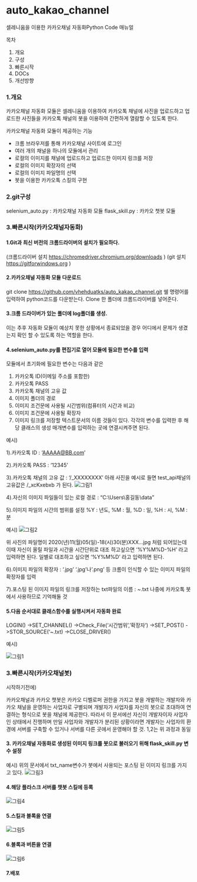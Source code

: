 # auto_kakao_channel
셀레니움을 이용한 카카오채널 자동화Python Code 매뉴얼

목차
1.	개요
2.	구성
3.	빠른시작
4.	DOCs
5.	개선방향


### 1.개요
카카오채널 자동화 모듈은 셀레니움을 이용하여 카카오톡 채널에 사진을 업로드하고 업로드한 사진들을 카카오톡 채널의 봇을 이용하여 간편하게 열람할 수 있도록 한다.

카카오채널 자동화 모듈이 제공하는 기능
*	크롬 브라우저를 통해 카카오채널 사이트에 로그인
*	여러 개의 채널을 하나의 모듈에서 관리
*	로컬의 이미지를 채널에 업로드하고 업로드한 이미지 링크를 저장
*	로컬의 이미지 확장자의 선택
*	로컬의 이미지 파일명의 선택
*	봇을 이용한 카카오톡 스킬의 구현



### 2.git구성
selenium_auto.py : 카카오채널 자동화 모듈
flask_skill.py : 카카오 챗봇 모듈

### 3.빠른시작(카카오채널자동화)

#### 1.Git과 최신 버전의 크롬드라이버의 설치가 필요하다.
(크롬드라이버 설치 https://chromedriver.chromium.org/downloads )
(git 설치 https://gitforwindows.org )

#### 2.카카오채널 자동화 모듈 다운로드
git clone https://github.com/vhehduatks/auto_kakao_channel.git 쉘 명령어를 입력하여 python코드를 다운받는다.
Clone 한 폴더에 크롬드라이버를 넣어준다.

#### 3.크롬 드라이버가 있는 폴더에 log폴더를 생성.
이는 추후 자동화 모듈이 예상치 못한 상황에서 종료되었을 경우 어디에서 문제가 생겼는지 확인 할 수 있도록 하는 역할을 한다.

#### 4.selenium_auto.py를 편집기로 열어 모듈에 필요한 변수를 입력
모듈에서 초기화에 필요한 변수는 다음과 같은
1.	카카오톡 ID(이메일 주소를 포함한)
2.	카카오톡 PASS
3.	카카오톡 채널의 고유 값
4.	이미지 폴더의 경로
5.	이미지 조건문에 사용될 시간범위(컴퓨터의 시간과 비교)
6.	이미지 조건문에 사용될 확장자
7.	이미지 링크를 저장할 텍스트문서의 이름
것들이 있다.
각각의 변수를 입력한 후 해당 클래스의 생성 매개변수를 입력하는 곳에 연결시켜주면 된다.

예시)

1).카카오톡 ID : ‘AAAAA@BB.com’

2).카카오톡 PASS : ‘12345’

3).카카오톡 채널의 고유 값 : ‘/_XXXXXXXX’
아래 사진을 예시로 들면 test_api채널의 고유값은 /_xcKxebxb 가 된다.
![그림1](https://user-images.githubusercontent.com/64114699/98361021-27bb2680-206e-11eb-9255-4acfa1b759ad.png)

4).자신의 이미지 파일들이 있는 로컬 경로 : “C:\Users\홍길동\data”

5).이미지 파일의 시간의 범위를 설정 
%Y :  년도, %M : 월, %D : 일, %H : 시, %M : 분

예시)
![그림2](https://user-images.githubusercontent.com/64114699/98361172-68b33b00-206e-11eb-8223-5ae0c6fdce9f.png)

위 사진의 파일명이 2020(년)11(월)05(일)-18(시)30(분)XXX…jpg 처럼 되어있는데 이때 자신이 올릴 파일과 시간을 시간단위로 대조 하고싶으면 ‘%Y%M%D-%H’ 라고 입력하면 된다.
일별로 대조하고 싶으면 ‘%Y%M%D’ 라고 입력하면 된다.

6).이미지 파일의 확장자 : ‘.jpg’
‘.jpg’나’.png’ 등 크롬이 인식할 수 있는 이미지 파일의 확장자를 입력

7).포스팅 된 이미지 파일의 링크를 저장하는 txt파일의 이름 : ~.txt
나중에 카카오톡 봇에서 사용하므로 기억해둘 것

#### 5.다음 순서대로 클래스함수를 실행시켜서 자동화 완료
LOGIN() ->SET_CHANNEL() ->Check_File(‘시간범위’,’확장자’) ->SET_POST() ->STOR_SOURCE(‘~.txt) ->CLOSE_DRIVER()

예시)

![그림1](https://user-images.githubusercontent.com/64114699/98396497-222b0400-20a1-11eb-9ddd-3afd712271f3.png)


### 3.빠른시작(카카오채널봇)
시작하기전에)

카카오채널과 카카오 챗봇은 카카오 디벨로퍼 권한을 가지고 봇을 개발하는 개발자와 카카오 채널을 운영하는 사업자로 구별되며 개발자가 사업자를 자신의 봇으로 초대하여 연결하는 형식으로 봇을 채널에 제공한다.
따라서 이 문서에선 자신이 개발자이자 사업자인 상태에서 진행하며 만일 사업자와 개발자가 분리된 상황이라면 개발자는 사업자의 환경에 서버를 구축할 수 있거나 서버를 다른 곳에서 운영해야 할 것.
1,2는 위 과정과 동일

#### 3. 카카오채널 자동화로 생성된 이미지 링크를 봇으로 불러오기 위해 flask_skill.py 변수 설정
예시) 위의 문서에서 txt_name변수가 봇에서 사용되는 포스팅 된 이미지 링크를 가지고 있다.
![그림3](https://user-images.githubusercontent.com/64114699/98396592-4ab2fe00-20a1-11eb-90be-3cb841806d96.png)

#### 4.해당 플라스크 서버를 챗봇 스킬에 등록 
![그림4](https://user-images.githubusercontent.com/64114699/98396717-85b53180-20a1-11eb-9473-26ba8289bf65.png)
#### 5.스킬과 블록을 연결
![그림5](https://user-images.githubusercontent.com/64114699/98396720-877ef500-20a1-11eb-87c8-68038335cecf.png)
#### 6.블록과 버튼을 연결
![그림6](https://user-images.githubusercontent.com/64114699/98396724-88b02200-20a1-11eb-9d1a-455e79fc9164.png) 
#### 7.배포
